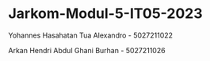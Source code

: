 # Jarkom-Modul-5-IT05-2023

Yohannes Hasahatan Tua Alexandro - 5027211022

Arkan Hendri Abdul Ghani Burhan - 5027211026
